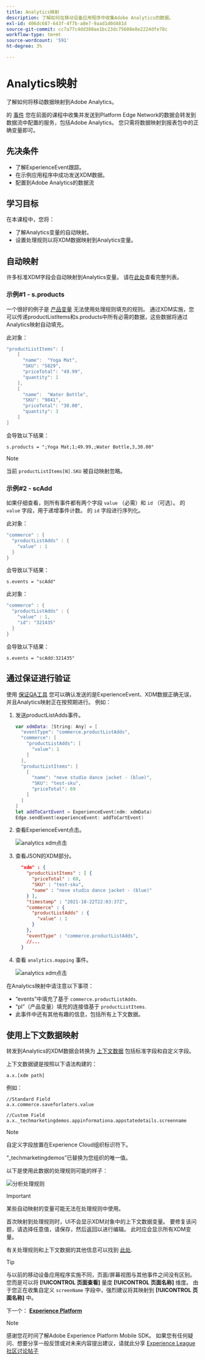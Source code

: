 ```yaml
---
title: Analytics映射
description: 了解如何在移动设备应用程序中收集Adobe Analytics的数据。
exl-id: 406dc687-643f-4f7b-a8e7-9aad1d0d481d
source-git-commit: cc7a77c4dd380ae1bc23dc75608e8e2224dfe78c
workflow-type: tm+mt
source-wordcount: '591'
ht-degree: 3%

---
```


# Analytics映射

了解如何将移动数据映射到Adobe Analytics。

的 [事件](events.md) 您在前面的课程中收集并发送到Platform Edge Network的数据会转发到数据流中配置的服务，包括Adobe Analytics。 您只需将数据映射到报表包中的正确变量即可。

## 先决条件

* 了解ExperienceEvent跟踪。
* 在示例应用程序中成功发送XDM数据。
* 配置到Adobe Analytics的数据流

## 学习目标

在本课程中，您将：

* 了解Analytics变量的自动映射。
* 设置处理规则以将XDM数据映射到Analytics变量。

## 自动映射

许多标准XDM字段会自动映射到Analytics变量。 请在[此处](https://experienceleague.adobe.com/docs/experience-platform/edge/data-collection/adobe-analytics/automatically-mapped-vars.html?lang=en)查看完整列表。

### 示例#1 - s.products

一个很好的例子是 [产品变量](https://experienceleague.adobe.com/docs/analytics/implementation/vars/page-vars/products.html?lang=zh-Hans) 无法使用处理规则填充的规则。 通过XDM实施，您可以传递productListItems和s.products中所有必需的数据，这些数据将通过Analytics映射自动填充。

此对象：

```swift
"productListItems": [
    [
      "name":  "Yoga Mat",
      "SKU": "5829",
      "priceTotal": "49.99",
      "quantity": 1
    ],
    [
      "name":  "Water Bottle",
      "SKU": "9841",
      "priceTotal": "30.00",
      "quantity": 3
    ]
]
```

会导致以下结果：

```
s.products = ";Yoga Mat;1;49.99,;Water Bottle,3,30.00"
```

>[!NOTE]
>
>当前 `productListItems[N].SKU` 被自动映射忽略。

### 示例#2 - scAdd

如果仔细查看，则所有事件都有两个字段 `value` （必需）和 `id` （可选）。 的 `value` 字段，用于递增事件计数。 的 `id` 字段进行序列化。

此对象：

```swift
"commerce" : {
  "productListAdds" : {
    "value" : 1
  }
}
```

会导致以下结果：

```
s.events = "scAdd"
```

此对象：

```swift
"commerce" : {
  "productListAdds" : {
    "value" : 1,
    "id": "321435"
  }
}
```

会导致以下结果：

```
s.events = "scAdd:321435"
```

## 通过保证进行验证

使用 [保证QA工具](assurance.md) 您可以确认发送的是ExperienceEvent、XDM数据正确无误，并且Analytics映射正在按预期进行。 例如：

1. 发送productListAdds事件。

   ```swift
   var xdmData: [String: Any] = [
     "eventType": "commerce.productListAdds",
     "commerce": [
       "productListAdds": [
         "value": 1
       ]
     ],
     "productListItems": [
       [
         "name": "neve studio dance jacket - (blue)",
         "SKU": "test-sku",
         "priceTotal": 69
       ]
     ]
   ]
   let addToCartEvent = ExperienceEvent(xdm: xdmData)
   Edge.sendEvent(experienceEvent: addToCartEvent)
   ```

1. 查看ExperienceEvent点击。

   ![analytics xdm点击](assets/mobile-analytics-assurance-xdm.png)

1. 查看JSON的XDM部分。

   ```json
     "xdm" : {
       "productListItems" : [ {
         "priceTotal" : 69,
         "SKU" : "test-sku",
         "name" : "neve studio dance jacket - (blue)"
       } ],
       "timestamp" : "2021-10-22T22:03:37Z",
       "commerce" : {
         "productListAdds" : {
           "value" : 1
         }
       },
       "eventType" : "commerce.productListAdds",
       //...
     }
   ```

1. 查看 `analytics.mapping` 事件。

   ![analytics xdm点击](assets/mobile-analytics-assurance-mapping.png)

在Analytics映射中请注意以下事项：

* “events”中填充了基于 `commerce.productListAdds`.
* “pl”（产品变量）填充的连接值基于 `productListItems`.
* 此事件中还有其他有趣的信息，包括所有上下文数据。


## 使用上下文数据映射

转发到Analytics的XDM数据会转换为 [上下文数据](https://experienceleague.adobe.com/docs/mobile-services/ios/getting-started-ios/proc-rules.html?lang=en) 包括标准字段和自定义字段。

上下文数据键是按照以下语法构建的：

```
a.x.[xdm path]
```

例如：

```
//Standard Field
a.x.commerce.saveforlaters.value

//Custom Field
a.x._techmarketingdemos.appinformationa.appstatedetails.screenname
```

>[!NOTE]
>
>自定义字段放置在Experience Cloud组织标识符下。
>
>“_techmarketingdemos”已替换为您组织的唯一值。

以下是使用此数据的处理规则可能的样子：

![分析处理规则](assets/mobile-analytics-processing-rules.png)

>[!IMPORTANT]
>
>
>某些自动映射的变量可能无法在处理规则中使用。
>
>
>首次映射到处理规则时，UI不会显示XDM对象中的上下文数据变量。 要修复该问题，请选择任意值，请保存，然后返回以进行编辑。 此时应会显示所有XDM变量。


有关处理规则和上下文数据的其他信息可以找到 [此处](https://experienceleague.adobe.com/docs/analytics-learn/tutorials/implementation/implementation-basics/map-contextdata-variables-into-props-and-evars-with-processing-rules.html?lang=en).

>[!TIP]
>
>与以前的移动设备应用程序实施不同，页面/屏幕视图与其他事件之间没有区别。 您而是可以将 **[!UICONTROL 页面查看]** 量度 **[!UICONTROL 页面名称]** 维度。 由于您正在收集自定义 `screenName` 字段中，强烈建议将其映射到 **[!UICONTROL 页面名称]** 中。


下一个： **[Experience Platform](platform.md)**

>[!NOTE]
>
>感谢您花时间了解Adobe Experience Platform Mobile SDK。 如果您有任何疑问、想要分享一般反馈或对未来内容提出建议，请就此分享 [Experience League社区讨论帖子](https://experienceleaguecommunities.adobe.com/t5/adobe-experience-platform-launch/tutorial-discussion-implement-adobe-experience-cloud-in-mobile/td-p/443796)